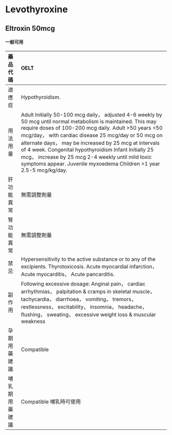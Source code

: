 # Levothyroxine

## Eltroxin 50mcg

#### 一般可用

| 藥品代碼       | OELT                                                                                                                                                                                                                                                                                                                                                                                                                                                                          |
|:---------------|:------------------------------------------------------------------------------------------------------------------------------------------------------------------------------------------------------------------------------------------------------------------------------------------------------------------------------------------------------------------------------------------------------------------------------------------------------------------------------|
| 適應症         | Hypothyroidism.                                                                                                                                                                                                                                                                                                                                                                                                                                                               |
| 用法用量       | Adult Initially 50-100 mcg daily， adjusted 4-6 weekly by 50 mcg until normal metabolism is maintained. This may require doses of 100-200 mcg daily. Adult >50 years <50 mcg/day， with cardiac disease 25 mcg/day or 50 mcg on alternate days， may be increased by 25 mcg at intervals of 4 week. Congenital hypothyroidism Infant Initially 25 mcg， increase by 25 mcg 2-4 weekly until mild toxic symptoms appear. Juvenile myxoedema Children >1 year 2.5-5 mcg/kg/day. |
| 肝功能異常     | 無需調整劑量                                                                                                                                                                                                                                                                                                                                                                                                                                                                  |
| 腎功能異常     | 無需調整劑量                                                                                                                                                                                                                                                                                                                                                                                                                                                                  |
| 禁忌           | Hypersensitivity to the active substance or to any of the excipients. Thyrotoxicosis. Acute myocardial infarction， Acute myocarditis， Acute pancarditis.                                                                                                                                                                                                                                                                                                                    |
| 副作用         | Following excessive dosage: Anginal pain， cardiac arrhythmias， palpitation & cramps in skeletal muscle， tachycardia， diarrhoea， vomiting， tremors， restlessness， excitability， insomnia， headache， flushing， sweating， excessive weight loss & muscular weakness                                                                                                                                                                                                 |
| 孕期用藥建議   | Compatible                                                                                                                                                                                                                                                                                                                                                                                                                                                                    |
| 哺乳期用藥建議 | Compatible 哺乳時可使用                                                                                                                                                                                                                                                                                                                                                                                                                                                       |

